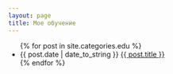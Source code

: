 ```yaml
---
layout: page
title: Мое обучение
---
```

<div class="posts">
  <ul>
  {% for post in site.categories.edu %}
  <li>
  	<span>{{ post.date | date_to_string }}</span>
    <a href="{{ post.url }}">{{ post.title }}</a>
  </li>
  {% endfor %}
  </ul>
</div>